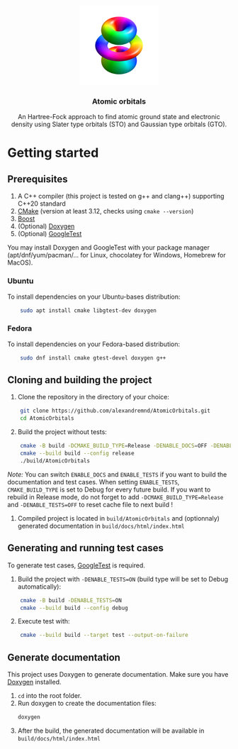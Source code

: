 <br />
<div align="center">
    <a href="https://github.com/alexandremnd/AtomicOrbitals">
        <img src="img/illustration.png" alt="Logo" width="180" height="180">
    </a>
    <h3 align="center">Atomic orbitals</h3>
    <p align="center">
        An Hartree-Fock approach to find atomic ground state and electronic density using Slater type orbitals (STO) and Gaussian type orbitals (GTO).
    </p>
</div>

# Getting started
## Prerequisites
1. A C++ compiler (this project is tested on g++ and clang++) supporting C++20 standard
2. [CMake](https://cmake.org/) (version at least 3.12, checks using ```cmake --version```)
3. [Boost](https://www.boost.org/)
4. (Optional) [Doxygen](https://www.doxygen.nl)
5. (Optional) [GoogleTest](https://github.com/google/googletest)

You may install Doxygen and GoogleTest with your package manager (apt/dnf/yum/pacman/... for Linux, chocolatey for Windows, Homebrew for MacOS).

### Ubuntu
To install dependencies on your Ubuntu-bases distribution:
```bash
    sudo apt install cmake libgtest-dev doxygen
```

### Fedora
To install dependencies on your Fedora-based distribution:
```bash
    sudo dnf install cmake gtest-devel doxygen g++
```

## Cloning and building the project

1. Clone the repository in the directory of your choice:
```bash
    git clone https://github.com/alexandremnd/AtomicOrbitals.git
    cd AtomicOrbitals
```
2. Build the project without tests:
```bash
    cmake -B build -DCMAKE_BUILD_TYPE=Release -DENABLE_DOCS=OFF -DENABLE_TESTS=OFF
    cmake --build build --config release
    ./build/AtomicOrbitals
```

*Note:* You can switch ```ENABLE_DOCS``` and ```ENABLE_TESTS``` if you want to build the documentation and test cases.
When setting ```ENABLE_TESTS```, ```CMAKE_BUILD_TYPE``` is set to Debug for every future build. If you want to rebuild in Release mode, do not forget to add ```-DCMAKE_BUILD_TYPE=Release``` and ```-DENABLE_TESTS=OFF``` to reset cache file to next build !

1. Compiled project is located in ```build/AtomicOrbitals``` and (optionnaly) generated documentation in ```build/docs/html/index.html```

## Generating and running test cases
To generate test cases, [GoogleTest](https://github.com/google/googletest) is required.

1. Build the project with ```-DENABLE_TESTS=ON``` (build type will be set to Debug automatically):
```bash
    cmake -B build -DENABLE_TESTS=ON
    cmake --build build --config debug
```

2. Execute test with:
```bash
    cmake --build build --target test --output-on-failure
```

## Generate documentation

This project uses Doxygen to generate documentation. Make sure you have [Doxygen](https://www.doxygen.nl) installed.

1. ```cd``` into the root folder.
2. Run doxygen to create the documentation files:
   ```bash
   doxygen
   ```
3. After the build, the generated documentation will be available in ```build/docs/html/index.html```
